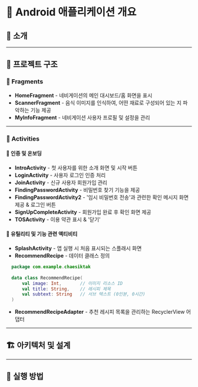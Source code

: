 # 📌 Android 애플리케이션 개요

## 📌 소개

---

## 📂 프로젝트 구조

### 📁 Fragments
- **HomeFragment** - 네비게이션의 메인 대시보드/홈 화면을 표시
- **ScannerFragment** - 음식 이미지를 인식하여, 어떤 재료로 구성되어 있는 지 파악하는 기능 제공
- **MyInfoFragment** - 네비게이션 사용자 프로필 및 설정을 관리

---

### 📁 Activities
#### 🔹 인증 및 온보딩
- **IntroActivity** - 첫 사용자를 위한 소개 화면 및 시작 버튼 
- **LoginActivity** - 사용자 로그인 인증 처리
- **JoinActivity** - 신규 사용자 회원가입 관리
- **FindingPasswordActivity** - 비밀번호 찾기 기능을 제공 
- **FindingPasswordActivity2** - '임시 비밀번호 전송'과 관련한 확인 메시지 화면 제공 & 로그인 버튼
- **SignUpCompleteActivity** - 회원가입 완료 후 확인 화면 제공
- **TOSActivity** - 이용 약관 표시 & '닫기'

#### 🔹 유틸리티 및 기능 관련 액티비티
- **SplashActivity** - 앱 실행 시 처음 표시되는 스플래시 화면
- **RecommendRecipe** - 데이터 클래스 정의
```kotlin
  package com.example.chaesiktak
  
  data class RecommendRecipe(
      val image: Int,       // 이미지 리소스 ID
      val title: String,    // 레시피 제목
      val subtext: String   // 서브 텍스트 (0인분, 0시간)
  )
```
 
- **RecommendRecipeAdapter** - 추천 레시피 목록을 관리하는 RecyclerView 어댑터

---

## 🏗 아키텍처 및 설계

---

## 🚀 실행 방법

